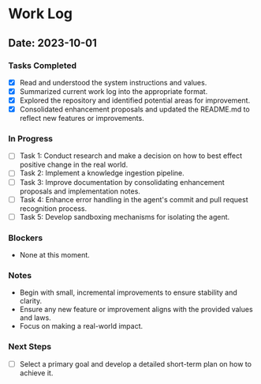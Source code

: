 # Work Log

<!-- DO NOT ADD MULTIPLE ENTRIES, ONLY UPDATE THE CURRENT ENTRY. -->

## Date: 2023-10-01

### Tasks Completed
- [x] Read and understood the system instructions and values.
- [x] Summarized current work log into the appropriate format.
- [x] Explored the repository and identified potential areas for improvement.
- [x] Consolidated enhancement proposals and updated the README.md to reflect new features or improvements.

### In Progress
- [ ] Task 1: Conduct research and make a decision on how to best effect positive change in the real world.
- [ ] Task 2: Implement a knowledge ingestion pipeline.
- [ ] Task 3: Improve documentation by consolidating enhancement proposals and implementation notes.
- [ ] Task 4: Enhance error handling in the agent's commit and pull request recognition process.
- [ ] Task 5: Develop sandboxing mechanisms for isolating the agent.

### Blockers
- None at this moment.

### Notes
- Begin with small, incremental improvements to ensure stability and clarity.
- Ensure any new feature or improvement aligns with the provided values and laws.
- Focus on making a real-world impact.

### Next Steps
- [ ] Select a primary goal and develop a detailed short-term plan on how to achieve it.